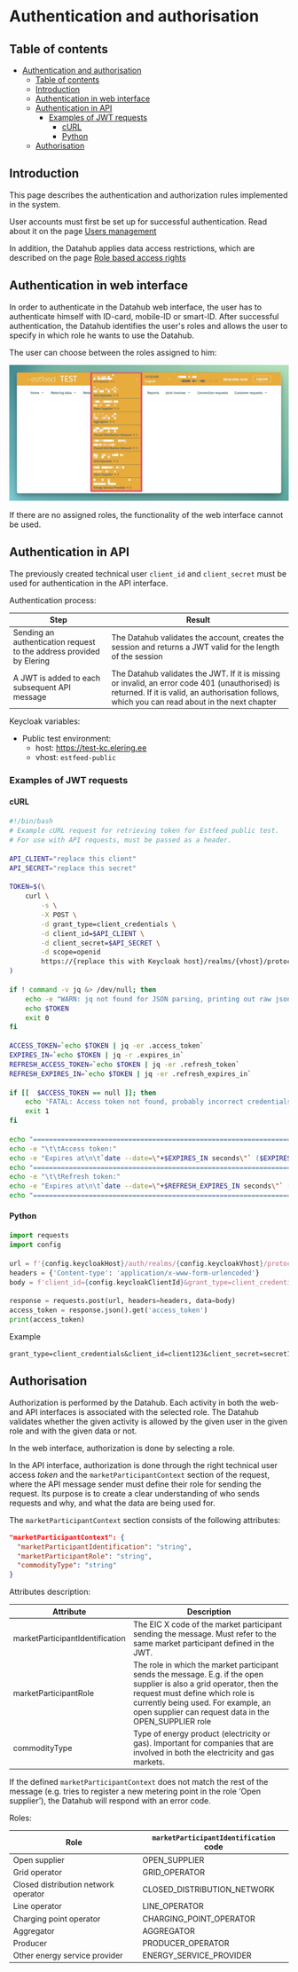 ﻿# Authentication and authorisation

## Table of contents

- [Authentication and authorisation](#authentication-and-authorisation)
  - [Table of contents](#table-of-contents)
  - [Introduction](#introduction)
  - [Authentication in web interface](#authentication-in-web-interface)
  - [Authentication in API](#authentication-in-api)
    - [Examples of JWT requests](#examples-of-jwt-requests)
      - [cURL](#curl)
      - [Python](#python)
  - [Authorisation](#authorisation)

## Introduction

This page describes the authentication and authorization rules implemented in the system.

User accounts must first be set up for successful authentication. Read about it on the page [Users management](03.02-users-management.md)

In addition, the Datahub applies data access restrictions, which are described on the page [Role based access rights](03.01-role-based-access-rights.md)

## Authentication in web interface

In order to authenticate in the Datahub web interface, the user has to authenticate himself with ID-card, mobile-ID or smart-ID. After successful authentication, the Datahub identifies the user's roles and allows the user to specify in which role he wants to use the Datahub.

The user can choose between the roles assigned to him:

![role-selector](../images/opp-ui/role-selector.jpg)

If there are no assigned roles, the functionality of the web interface cannot be used.

## Authentication in API

The previously created technical user `client_id` and `client_secret` must be used for authentication in the API interface.

Authentication process:

| Step                                                                 | Result                                                                                                                                                                                           |
|----------------------------------------------------------------------|--------------------------------------------------------------------------------------------------------------------------------------------------------------------------------------------------|
| Sending an authentication request to the address provided by Elering | The Datahub validates the account, creates the session and returns a JWT valid for the length of the session                                                                                     |
| A JWT is added to each subsequent API message                        | The Datahub validates the JWT. If it is missing or invalid, an error code 401 (unauthorised) is returned. If it is valid, an authorisation follows, which you can read about in the next chapter |

Keycloak variables:
- Public test environment:
  - host: https://test-kc.elering.ee
  - vhost: `estfeed-public`

### Examples of JWT requests

#### cURL

```bash
#!/bin/bash
# Example cURL request for retrieving token for Estfeed public test.
# For use with API requests, must be passed as a header.

API_CLIENT="replace this client"
API_SECRET="replace this secret"

TOKEN=$(\
    curl \
        -s \
        -X POST \
        -d grant_type=client_credentials \
        -d client_id=$API_CLIENT \
        -d client_secret=$API_SECRET \
        -d scope=openid
        https://{replace this with Keycloak host}/realms/{vhost}/protocol/openid-connect/token \
)

if ! command -v jq &> /dev/null; then
    echo -e "WARN: jq not found for JSON parsing, printing out raw json\n"
    echo $TOKEN
    exit 0
fi

ACCESS_TOKEN=`echo $TOKEN | jq -er .access_token`
EXPIRES_IN=`echo $TOKEN | jq -r .expires_in`
REFRESH_ACCESS_TOKEN=`echo $TOKEN | jq -er .refresh_token`
REFRESH_EXPIRES_IN=`echo $TOKEN | jq -er .refresh_expires_in`

if [[  $ACCESS_TOKEN == null ]]; then
    echo 'FATAL: Access token not found, probably incorrect credentials.'
    exit 1
fi

echo "===================================================================================="
echo -e "\t\tAccess token:"
echo -e "Expires at\n\t`date --date=\"+$EXPIRES_IN seconds\"` ($EXPIRES_IN seconds)\n\nToken\n\t$ACCESS_TOKEN"
echo "===================================================================================="
echo -e "\t\tRefresh token:"
echo -e "Expires at\n\t`date --date=\"+$REFRESH_EXPIRES_IN seconds\"` ($REFRESH_EXPIRES_IN seconds)\n\nToken\n\t$REFRESH_ACCESS_TOKEN"
echo "===================================================================================="

```

#### Python

```python
import requests
import config

url = f'{config.keycloakHost}/auth/realms/{config.keycloakVhost}/protocol/openid-connect/token'
headers = {'Content-type': 'application/x-www-form-urlencoded'}
body = f'client_id={config.keycloakClientId}&grant_type=client_credentials&client_secret={config.keycloakClientSecret}&scope=openid'

response = requests.post(url, headers=headers, data=body)
access_token = response.json().get('access_token')
print(access_token)
```

Example

```text
grant_type=client_credentials&client_id=client123&client_secret=secret123&scope=openid
```

## Authorisation

Authorization is performed by the Datahub. Each activity in both the web- and API interfaces is associated with the selected role. The Datahub validates whether the given activity is allowed by the given user in the given role and with the given data or not.

In the web interface, authorization is done by selecting a role.

In the API interface, authorization is done through the right technical user access *token* and the `marketParticipantContext` section of the request, where the API message sender must define their role for sending the request. Its purpose is to create a clear understanding of who sends requests and why, and what the data are being used for.

The `marketParticipantContext` section consists of the following attributes:

```json
"marketParticipantContext": {
  "marketParticipantIdentification": "string", 
  "marketParticipantRole": "string", 
  "commodityType": "string"
}
```

Attributes description:

| Attribute                       | Description                                                                                                                                                                                                                                              |
|---------------------------------|----------------------------------------------------------------------------------------------------------------------------------------------------------------------------------------------------------------------------------------------------------|
| marketParticipantIdentification | The EIC X code of the market participant sending the message. Must refer to the same market participant defined in the JWT.                                                                                                                              |
| marketParticipantRole           | The role in which the market participant sends the message. E.g. if the open supplier is also a grid operator, then the request must define which role is currently being used. For example, an open supplier can request data in the OPEN_SUPPLIER role |
| commodityType                   | Type of energy product (electricity or gas). Important for companies that are involved in both the electricity and gas markets.                                                                                                                          |

If the defined `marketParticipantContext` does not match the rest of the message (e.g. tries to register a new metering point in the role ‘Open supplier’), the Datahub will respond with an error code.

Roles:

| Role                                 | `marketParticipantIdentification` code |
|--------------------------------------|----------------------------------------|
| Open supplier                        | OPEN_SUPPLIER                          |
| Grid operator                        | GRID_OPERATOR                          |
| Closed distribution network operator | CLOSED_DISTRIBUTION_NETWORK            |
| Line operator                        | LINE_OPERATOR                          |
| Charging point operator              | CHARGING_POINT_OPERATOR                |
| Aggregator                           | AGGREGATOR                             |
| Producer                             | PRODUCER_OPERATOR                      |
| Other energy service provider        | ENERGY_SERVICE_PROVIDER                |

